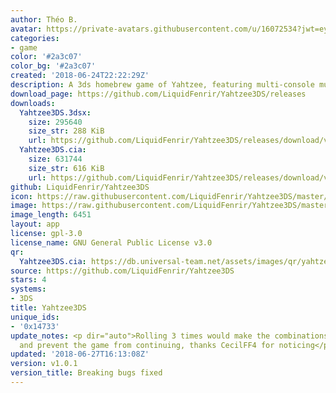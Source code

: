 ```yaml
---
author: Théo B.
avatar: https://private-avatars.githubusercontent.com/u/16072534?jwt=eyJhbGciOiJIUzI1NiIsInR5cCI6IkpXVCJ9.eyJpc3MiOiJnaXRodWIuY29tIiwiYXVkIjoicmF3LmdpdGh1YnVzZXJjb250ZW50LmNvbSIsImtleSI6ImtleTEiLCJleHAiOjE3MzQ2NTY4MjAsIm5iZiI6MTczNDY1NTYyMCwicGF0aCI6Ii91LzE2MDcyNTM0In0.oJe49laVHXFJfVsKMSGvyIlRoEew1LS2zz-0ZyXXxjc&v=4
categories:
- game
color: '#2a3c07'
color_bg: '#2a3c07'
created: '2018-06-24T22:22:29Z'
description: A 3ds homebrew game of Yahtzee, featuring multi-console multiplayer
download_page: https://github.com/LiquidFenrir/Yahtzee3DS/releases
downloads:
  Yahtzee3DS.3dsx:
    size: 295640
    size_str: 288 KiB
    url: https://github.com/LiquidFenrir/Yahtzee3DS/releases/download/v1.0.1/Yahtzee3DS.3dsx
  Yahtzee3DS.cia:
    size: 631744
    size_str: 616 KiB
    url: https://github.com/LiquidFenrir/Yahtzee3DS/releases/download/v1.0.1/Yahtzee3DS.cia
github: LiquidFenrir/Yahtzee3DS
icon: https://raw.githubusercontent.com/LiquidFenrir/Yahtzee3DS/master/icon.png
image: https://raw.githubusercontent.com/LiquidFenrir/Yahtzee3DS/master/sprites/banner.png
image_length: 6451
layout: app
license: gpl-3.0
license_name: GNU General Public License v3.0
qr:
  Yahtzee3DS.cia: https://db.universal-team.net/assets/images/qr/yahtzee3ds-cia.png
source: https://github.com/LiquidFenrir/Yahtzee3DS
stars: 4
systems:
- 3DS
title: Yahtzee3DS
unique_ids:
- '0x14733'
update_notes: <p dir="auto">Rolling 3 times would make the combinations button disappear
  and prevent the game from continuing, thanks CecilFF4 for noticing</p>
updated: '2018-06-27T16:13:08Z'
version: v1.0.1
version_title: Breaking bugs fixed
---
```

